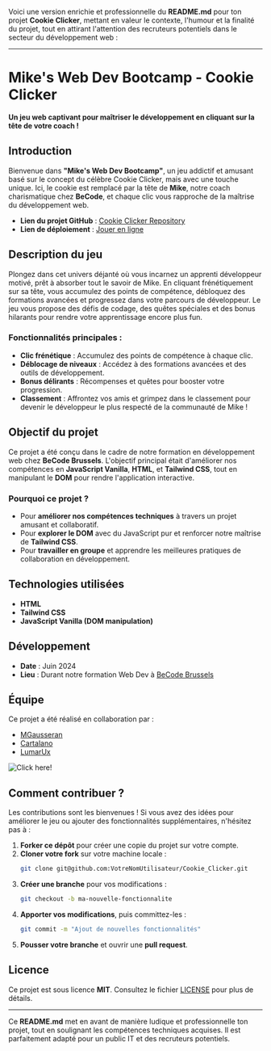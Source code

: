 Voici une version enrichie et professionnelle du **README.md** pour ton projet **Cookie Clicker**, mettant en valeur le contexte, l'humour et la finalité du projet, tout en attirant l'attention des recruteurs potentiels dans le secteur du développement web :

---

# Mike's Web Dev Bootcamp - Cookie Clicker

**Un jeu web captivant pour maîtriser le développement en cliquant sur la tête de votre coach !**

## Introduction

Bienvenue dans **"Mike's Web Dev Bootcamp"**, un jeu addictif et amusant basé sur le concept du célèbre Cookie Clicker, mais avec une touche unique. Ici, le cookie est remplacé par la tête de **Mike**, notre coach charismatique chez **BeCode**, et chaque clic vous rapproche de la maîtrise du développement web.

- **Lien du projet GitHub** : [Cookie Clicker Repository](git@github.com:MGausseran/Cookie_Clicker.git)
- **Lien de déploiement** : [Jouer en ligne](https://mgausseran.github.io/Cookie_Clicker/)

## Description du jeu

Plongez dans cet univers déjanté où vous incarnez un apprenti développeur motivé, prêt à absorber tout le savoir de Mike. En cliquant frénétiquement sur sa tête, vous accumulez des points de compétence, débloquez des formations avancées et progressez dans votre parcours de développeur. Le jeu vous propose des défis de codage, des quêtes spéciales et des bonus hilarants pour rendre votre apprentissage encore plus fun.

### Fonctionnalités principales :

- **Clic frénétique** : Accumulez des points de compétence à chaque clic.
- **Déblocage de niveaux** : Accédez à des formations avancées et des outils de développement.
- **Bonus délirants** : Récompenses et quêtes pour booster votre progression.
- **Classement** : Affrontez vos amis et grimpez dans le classement pour devenir le développeur le plus respecté de la communauté de Mike !

## Objectif du projet

Ce projet a été conçu dans le cadre de notre formation en développement web chez **BeCode Brussels**. L'objectif principal était d'améliorer nos compétences en **JavaScript Vanilla**, **HTML**, et **Tailwind CSS**, tout en manipulant le **DOM** pour rendre l'application interactive.

### Pourquoi ce projet ?

- Pour **améliorer nos compétences techniques** à travers un projet amusant et collaboratif.
- Pour **explorer le DOM** avec du JavaScript pur et renforcer notre maîtrise de **Tailwind CSS**.
- Pour **travailler en groupe** et apprendre les meilleures pratiques de collaboration en développement.

## Technologies utilisées

- **HTML**
- **Tailwind CSS**
- **JavaScript Vanilla (DOM manipulation)**

## Développement

- **Date** : Juin 2024
- **Lieu** : Durant notre formation Web Dev à [BeCode Brussels](https://becode.org/)

## Équipe

Ce projet a été réalisé en collaboration par :

- [MGausseran](https://github.com/MGausseran)
- [Cartalano](https://github.com/cartalano)
- [LumarUx](https://github.com/Lumar-ux)

![Click here!](https://a0.anyrgb.com/pngimg/1632/50/mouse-pointer-point-and-click-bitmap-cursor-pointer-computer-mouse-tap-icon-design-arrow-trademark.png)

## Comment contribuer ?

Les contributions sont les bienvenues ! Si vous avez des idées pour améliorer le jeu ou ajouter des fonctionnalités supplémentaires, n'hésitez pas à :

1. **Forker ce dépôt** pour créer une copie du projet sur votre compte.
2. **Cloner votre fork** sur votre machine locale :
   ```bash
   git clone git@github.com:VotreNomUtilisateur/Cookie_Clicker.git
   ```
3. **Créer une branche** pour vos modifications :
   ```bash
   git checkout -b ma-nouvelle-fonctionnalite
   ```
4. **Apporter vos modifications**, puis committez-les :
   ```bash
   git commit -m "Ajout de nouvelles fonctionnalités"
   ```
5. **Pousser votre branche** et ouvrir une **pull request**.

## Licence

Ce projet est sous licence **MIT**. Consultez le fichier [LICENSE](https://opensource.org/licenses/MIT) pour plus de détails.

---

Ce **README.md** met en avant de manière ludique et professionnelle ton projet, tout en soulignant les compétences techniques acquises. Il est parfaitement adapté pour un public IT et des recruteurs potentiels.
